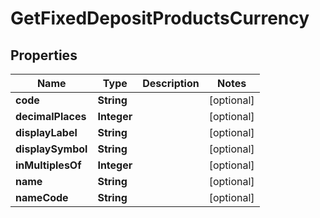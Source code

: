 

# GetFixedDepositProductsCurrency


## Properties

| Name | Type | Description | Notes |
|------------ | ------------- | ------------- | -------------|
|**code** | **String** |  |  [optional] |
|**decimalPlaces** | **Integer** |  |  [optional] |
|**displayLabel** | **String** |  |  [optional] |
|**displaySymbol** | **String** |  |  [optional] |
|**inMultiplesOf** | **Integer** |  |  [optional] |
|**name** | **String** |  |  [optional] |
|**nameCode** | **String** |  |  [optional] |



